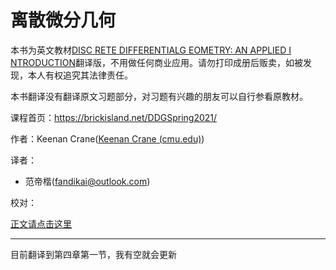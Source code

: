 # 离散微分几何

本书为英文教材[DISC RETE DIFFERENTIALG EOMETRY: AN APPLIED I NTRODUCTION](http://www.cs.cmu.edu/~kmcrane/Projects/DDG/paper.pdf)翻译版，不用做任何商业应用。请勿打印成册后贩卖，如被发现，本人有权追究其法律责任。

本书翻译没有翻译原文习题部分，对习题有兴趣的朋友可以自行参看原教材。

课程首页：https://brickisland.net/DDGSpring2021/

作者：Keenan Crane([Keenan Crane (cmu.edu)](https://www.cs.cmu.edu/~kmcrane/))

译者：

* 范帝楷(fandikai@outlook.com)

校对：



[正文请点击这里](./src/index.md)


--------

目前翻译到第四章第一节，我有空就会更新
